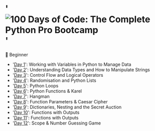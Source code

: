 # '![100 Days of Code: The Complete Python Pro Bootcamp](https://user-images.githubusercontent.com/98851253/155425637-9ac7250e-52a3-429a-a679-ac619f5ff6ea.gif)'
🔰 Beginner

+ '[Day 1](https://github.com/Bohdan-B-PRO/100-Days_of_Code/tree/master/Day-1)': Working with Variables in Python to Manage Data
+ '[Day 2](https://github.com/Bohdan-B-PRO/100-Days_of_Code/tree/master/Day-2)': Understanding Data Types and How to Manipulate Strings
+ '[Day 3](https://github.com/Bohdan-B-PRO/100-Days_of_Code/tree/master/Day-3)': Control Flow and Logical Operators
+ '[Day 4](https://github.com/Bohdan-B-PRO/100-Days_of_Code/tree/master/Day-4)': Randomisation and Python Lists
+ '[Day 5](https://github.com/Bohdan-B-PRO/100-Days_of_Code/tree/master/Day-5)': Python Loops
+ '[Day 6](https://github.com/Bohdan-B-PRO/100-Days_of_Code/tree/master/Day-6)': Python Functions & Karel
+ '[Day 7](https://github.com/Bohdan-B-PRO/100-Days_of_Code/tree/master/Day-7)': Hangman
+ '[Day 8](https://github.com/Bohdan-B-PRO/100-Days_of_Code/tree/master/Day-8%20)': Function Parameters & Caesar Cipher
+ '[Day 9](https://github.com/Bohdan-B-PRO/100-Days_of_Code/tree/master/Day-9)': Dictionaries, Nesting and the Secret Auction
+ '[Day 10](https://github.com/Bohdan-B-PRO/100-Days_of_Code/tree/master/Day-10)': Functions with Outputs
+ '[Day 11](https://github.com/Bohdan-B-PRO/100-Days_of_Code/tree/master/Day-11)': Functions with Outputs
+ '[Day 12](https://github.com/Bohdan-B-PRO/100-Days_of_Code/tree/master/Day-12)': Scope & Number Guessing Game

[//]: # ('[Day 13]&#40;&#41;': Debugging: How to Find and Fix Errors in your Code)



















